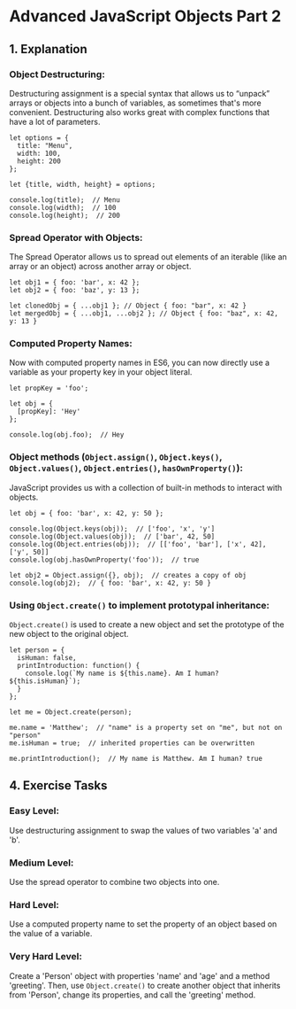 # Advanced JavaScript Objects Part 2

## 1. Explanation

### Object Destructuring:

Destructuring assignment is a special syntax that allows us to “unpack” arrays or objects into a bunch of variables, as sometimes that's more convenient. Destructuring also works great with complex functions that have a lot of parameters.

```
let options = {
  title: "Menu",
  width: 100,
  height: 200
};

let {title, width, height} = options;

console.log(title);  // Menu
console.log(width);  // 100
console.log(height);  // 200
```

### Spread Operator with Objects:

The Spread Operator allows us to spread out elements of an iterable (like an array or an object) across another array or object.

```
let obj1 = { foo: 'bar', x: 42 };
let obj2 = { foo: 'baz', y: 13 };

let clonedObj = { ...obj1 }; // Object { foo: "bar", x: 42 }
let mergedObj = { ...obj1, ...obj2 }; // Object { foo: "baz", x: 42, y: 13 }
```

### Computed Property Names:

Now with computed property names in ES6, you can now directly use a variable as your property key in your object literal.

```
let propKey = 'foo';

let obj = {
  [propKey]: 'Hey'
};

console.log(obj.foo);  // Hey
```

### Object methods (`Object.assign()`, `Object.keys()`, `Object.values()`, `Object.entries()`, `hasOwnProperty()`):

JavaScript provides us with a collection of built-in methods to interact with objects.

```
let obj = { foo: 'bar', x: 42, y: 50 };

console.log(Object.keys(obj));  // ['foo', 'x', 'y']
console.log(Object.values(obj));  // ['bar', 42, 50]
console.log(Object.entries(obj));  // [['foo', 'bar'], ['x', 42], ['y', 50]]
console.log(obj.hasOwnProperty('foo'));  // true

let obj2 = Object.assign({}, obj);  // creates a copy of obj
console.log(obj2);  // { foo: 'bar', x: 42, y: 50 }
```

### Using `Object.create()` to implement prototypal inheritance:

`Object.create()` is used to create a new object and set the prototype of the new object to the original object.

```
let person = {
  isHuman: false,
  printIntroduction: function() {
    console.log(`My name is ${this.name}. Am I human? ${this.isHuman}`);
  }
};

let me = Object.create(person);

me.name = 'Matthew';  // "name" is a property set on "me", but not on "person"
me.isHuman = true;  // inherited properties can be overwritten

me.printIntroduction();  // My name is Matthew. Am I human? true
```

## 4. Exercise Tasks

### Easy Level:

Use destructuring assignment to swap the values of two variables 'a' and 'b'.

### Medium Level:

Use the spread operator to combine two objects into one.

### Hard Level:

Use a computed property name to set the property of an object based on the value of a variable.

### Very Hard Level:

Create a 'Person' object with properties 'name' and 'age' and a method 'greeting'. Then, use `Object.create()` to create another object that inherits from 'Person', change its properties, and call the 'greeting' method.